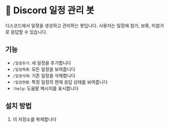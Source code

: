 # 📅 Discord 일정 관리 봇

디스코드에서 일정을 생성하고 관리하는 봇입니다. 사용자는 일정에 참가, 보류, 미참가로 응답할 수 있습니다.

## 기능

- `/일정추가`: 새 일정을 추가합니다
- `/일정목록`: 모든 일정을 보여줍니다
- `/일정삭제`: 기존 일정을 삭제합니다
- `!일정현황`: 특정 일정의 현재 응답 상태를 보여줍니다
- `!help`: 도움말 메시지를 표시합니다

## 설치 방법

1. 이 저장소를 복제합니다
   